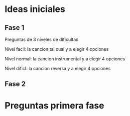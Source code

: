 # Ideas iniciales
## Fase 1
Preguntas de 3 niveles de dificultad 

Nivel facil: la cancion tal cual y a elegir 4 opciones

Nivel normal: la cancion instrumental y a elegir 4 opciones

Nivel dificl: la cancion reversa y a elegir 4 opciones

## Fase 2
# Preguntas primera fase
